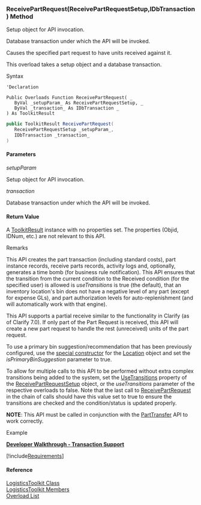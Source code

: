 ﻿### ReceivePartRequest(ReceivePartRequestSetup,IDbTransaction) Method

Setup object for API invocation.

Database transaction under which the API will be invoked.

Causes the specified part request to have units received against it.

This overload takes a setup object and a database transaction.

Syntax

```vbnet
'Declaration

Public Overloads Function ReceivePartRequest( _
   ByVal _setupParam_ As ReceivePartRequestSetup, _
   ByVal _transaction_ As IDbTransaction _
) As ToolkitResult
```

```csharp
public ToolkitResult ReceivePartRequest( 
   ReceivePartRequestSetup _setupParam_,
   IDbTransaction _transaction_
)
```

#### Parameters

_setupParam_

Setup object for API invocation.

_transaction_

Database transaction under which the API will be invoked.

#### Return Value

A [ToolkitResult](FChoice.Toolkits.Clarify~FChoice.Toolkits.Clarify.ToolkitResult.md) instance with no properties set. The properties (Objid, IDNum, etc.) are not relevant to this API.

Remarks

This API creates the part transaction (including standard costs), part instance records, receive parts records, activity logs and, optionally, generates a time bomb (for business rule notification). This API ensures that the transition from the current condition to the Received condition (for the specified user) is allowed is _useTransitions_ is true (the default), that an inventory location's bin does not have a negative level of any part (except for expense GLs), and part authorization levels for auto-replenishment (and will automatically work with that engine).

This API supports a partial receive similar to the functionality in Clarify (as of Clarify 7.0). If only part of the Part Request is received, this API will create a new part request to handle the rest (unreceived) units of the part request.

To use a primary bin suggestion/recommendation that has been previously configured, use the [special constructor](FChoice.Toolkits.Clarify~FChoice.Toolkits.Clarify.Location~_ctor(String,Boolean).md) for the [Location](FChoice.Toolkits.Clarify~FChoice.Toolkits.Clarify.Location.md) object and set the _isPrimaryBinSuggestion_ parameter to true.

To allow for multiple calls to this API to be performed without extra complex transitions being added to the system, set the [UseTransitions](FChoice.Toolkits.Clarify~FChoice.Toolkits.Clarify.Logistics.ReceivePartRequestSetup~UseTransitions.md) property of the [ReceivePartRequestSetup](FChoice.Toolkits.Clarify~FChoice.Toolkits.Clarify.Logistics.ReceivePartRequestSetup.md) object, or the _useTransitions_ parameter of the respective overloads to false. Note that the last call to [ReceivePartRequest](FChoice.Toolkits.Clarify~FChoice.Toolkits.Clarify.Logistics.LogisticsToolkit~ReceivePartRequest.md) in the chain of calls should have this value set to true to ensure the transitions are checked and the condition/status is updated properly.

**NOTE**: This API must be called in conjunction with the [PartTransfer](FChoice.Toolkits.Clarify~FChoice.Toolkits.Clarify.Logistics.LogisticsToolkit~PartTransfer.md) API to work correctly.  

Example

[**Developer Walkthrough - Transaction Support**](/articles/walkthroughs/transaction.md)

[!include[Requirements](../partials/requirements.md)]

#### Reference

[LogisticsToolkit Class](FChoice.Toolkits.Clarify~FChoice.Toolkits.Clarify.Logistics.LogisticsToolkit.md)  
[LogisticsToolkit Members](FChoice.Toolkits.Clarify~FChoice.Toolkits.Clarify.Logistics.LogisticsToolkit_members.md)  
[Overload List](FChoice.Toolkits.Clarify~FChoice.Toolkits.Clarify.Logistics.LogisticsToolkit~ReceivePartRequest.md)